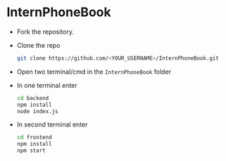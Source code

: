 ﻿# InternPhoneBook

- Fork the repository.

- Clone the repo
   ```sh
   git clone https://github.com/<YOUR_USERNAME>/InternPhoneBook.git
   ```

- Open two terminal/cmd in the `InternPhoneBook` folder

- In one terminal enter
   ```sh
   cd backend
   npm install
   node index.js
   ```

- In second terminal enter
  ```sh
  cd frontend
  npm install
  npm start
  ```
